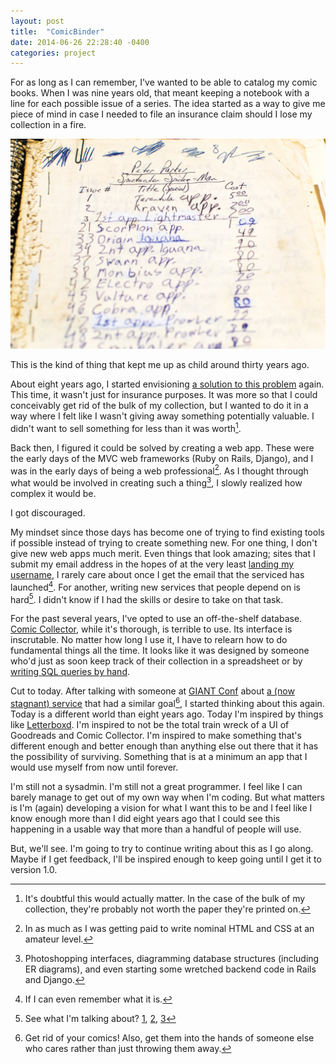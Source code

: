 ```yaml
---
layout: post
title:  "ComicBinder"
date: 2014-06-26 22:28:40 -0400
categories: project
---
```


For as long as I can remember, I've wanted to be able to catalog my comic books. When I was nine years old, that meant keeping a notebook with a line for each possible issue of a series. The idea started as a way to give me piece of mind in case I needed to file an insurance claim should I lose my collection in a fire.

[![ComicBinder Circa 1986](/img/comicbinder-notebook.jpg "ComicBinder Circa 1986")](https://www.flickr.com/photos/trey_piepmeier/14537046953/)

This is the kind of thing that kept me up as child around thirty years ago.

About eight years ago, I started envisioning [a solution to this problem][cb] again. This time, it wasn't just for insurance purposes. It was more so that I could conceivably get rid of the bulk of my collection, but I wanted to do it in a way where I felt like I wasn't giving away something potentially valuable. I didn't want to sell something for less than it was worth[^1].

Back then, I figured it could be solved by creating a web app. These were the early days of the MVC web frameworks (Ruby on Rails, Django), and I was in the early days of being a web professional[^2]. As I thought through what would be involved in creating such a thing[^3], I slowly realized how complex it would be.

I got discouraged.

My mindset since those days has become one of trying to find existing tools if possible instead of trying to create something new. For one thing, I don't give new web apps much merit. Even things that look amazing; sites that I submit my email address in the hopes of at the very least [landing my username][marriedtothesea], I rarely care about once I get the email that the serviced has launched[^4]. For another, writing new services that people depend on is hard[^5]. I didn't know if I had the skills or desire to take on that task.

For the past several years, I've opted to use an off-the-shelf database. [Comic Collector][cc], while it's thorough, is terrible to use. Its interface is inscrutable. No matter how long I use it, I have to relearn how to do fundamental things all the time. It looks like it was designed by someone who'd just as soon keep track of their collection in a spreadsheet or by [writing SQL queries by hand][sql].

Cut to today. After talking with someone at [GIANT Conf][giant] about [a (now stagnant) service][comicrelay] that had a similar goal[^6], I started thinking about this again. Today is a different world than eight years ago. Today I'm inspired by things like [Letterboxd][letterboxd]. I'm inspired to not be the total train wreck of a UI of Goodreads and Comic Collector. I'm inspired to make something that's different enough and better enough than anything else out there that it has the possibility of surviving. Something that is at a minimum an app that I would use myself from now until forever.

I'm still not a sysadmin. I'm still not a great programmer. I feel like I can barely manage to get out of my own way when I'm coding. But what matters is I'm (again) developing a vision for what I want this to be and I feel like I know enough more than I did eight years ago that I could see this happening in a usable way that more than a handful of people will use.

But, we'll see. I'm going to try to continue writing about this as I go along. Maybe if I get feedback, I'll be inspired enough to keep going until I get it to version 1.0.

[^1]: It's doubtful this would actually matter. In the case of the bulk of my collection, they're probably not worth the paper they're printed on.
[^2]: In as much as I was getting paid to write nominal HTML and CSS at an amateur level.
[^3]: Photoshopping interfaces, diagramming database structures (including ER diagrams), and even starting some wretched backend code in Rails and Django.
[^4]: If I can even remember what it is.
[^5]: See what I'm talking about? [1][editorially], [2][readmill], [3][mlkshk]
[^6]: Get rid of your comics! Also, get them into the hands of someone else who cares rather than just throwing them away.

[cc]: http://www.collectorz.com/comic/
[marriedtothesea]: http://www.marriedtothesea.com/121909/wisdom-of-the-ancients.gif
[mlkshk]: http://mlkshk.typepad.com/mlkshk/2014/04/goodbye.html
[readmill]: https://readmill.com/epilogue
[editorially]: http://stet.editorially.com/articles/goodbye/
[comicrelay]: http://comicrelay.com/
[letterboxd]: http://letterboxd.com/purpose/
[giant]: http://2014.giantconf.com/
[sql]: http://xkcd.com/327/
[cb]: http://comicbinder.com

